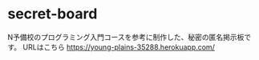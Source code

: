 # secret-board
N予備校のプログラミング入門コースを参考に制作した、秘密の匿名掲示板です。
URLはこちら https://young-plains-35288.herokuapp.com/
